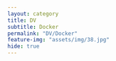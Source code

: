 ```yaml
---
layout: category
title: DV
subtitle: Docker
permalink: "DV/Docker"
feature-img: "assets/img/38.jpg"
hide: true
---
```

